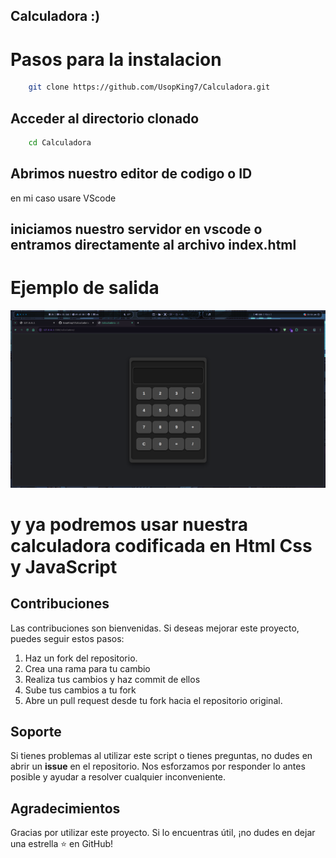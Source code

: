 ## Calculadora :)

# Pasos para la instalacion
```bash
    git clone https://github.com/UsopKing7/Calculadora.git
```

## Acceder al directorio clonado

```bash
    cd Calculadora
```

## Abrimos nuestro editor de codigo o ID 
en mi caso usare VScode 


## iniciamos nuestro servidor en vscode o entramos directamente al archivo index.html

# Ejemplo de salida

![alt](Shot-2025-01-30-231439.png)

# y ya podremos usar nuestra calculadora codificada en Html Css y JavaScript
## Contribuciones

Las contribuciones son bienvenidas. Si deseas mejorar este proyecto, puedes seguir estos pasos:

1. Haz un fork del repositorio.
2. Crea una rama para tu cambio 
3. Realiza tus cambios y haz commit de ellos 
4. Sube tus cambios a tu fork 
5. Abre un pull request desde tu fork hacia el repositorio original.

## Soporte

Si tienes problemas al utilizar este script o tienes preguntas, no dudes en abrir un **issue** en el repositorio. Nos esforzamos por responder lo antes posible y ayudar a resolver cualquier inconveniente.

## Agradecimientos

Gracias por utilizar este proyecto. Si lo encuentras útil, ¡no dudes en dejar una estrella ⭐ en GitHub!